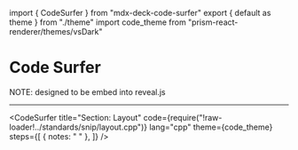 import { CodeSurfer } from "mdx-deck-code-surfer"
export { default as theme } from "./theme"
import code_theme from "prism-react-renderer/themes/vsDark"

# Code Surfer

NOTE: designed to be embed into reveal.js

---
<CodeSurfer
  title="Section: Layout"
  code={require("!raw-loader!../standards/snip/layout.cpp")}
  lang="cpp"
  theme={code_theme}
  steps={[
    { notes: " " },
  ]}
/>
